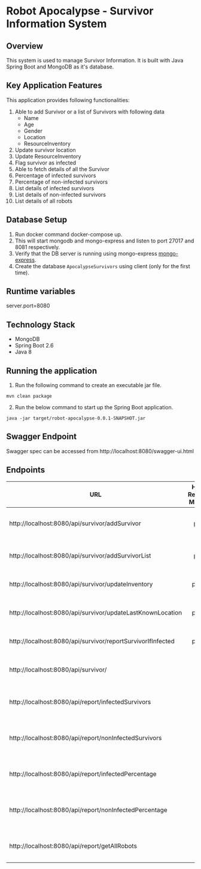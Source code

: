 # Robot Apocalypse - Survivor Information System

## Overview
This system is used to manage Survivor Information. It is built with Java Spring Boot and MongoDB as it's database.

## Key Application Features
This application provides following functionalities:
1. Able to add Survivor or a list of Survivors with following data
      -  Name
      - Age
      - Gender
      - Location
      - ResourceInventory
2. Update survivor location 
3. Update ResourceInventory
4. Flag survivor as infected
5. Able to fetch details of all the Survivor  
6. Percentage of infected survivors
7. Percentage of non-infected survivors
8. List details of infected survivors 
9. List details of non-infected survivors 
10. List details of all robots

## Database Setup

1. Run docker command docker-compose up.
2. This will start mongodb and mongo-express and listen to port 27017 and 8081 respectively.
3. Verify that the DB server is running using mongo-express [mongo-express](http://localhost:8081).
4. Create the database `ApocalypseSurvivors` using client (only for the first time).

## Runtime variables

server.port=8080

## Technology Stack
- MongoDB
- Spring Boot 2.6
- Java 8

## Running the application
1. Run the following command to create an executable jar file.
```
mvn clean package
```
2. Run the below command to start up the Spring Boot application.
```
java -jar target/robot-apocalypse-0.0.1-SNAPSHOT.jar
```

## Swagger Endpoint

Swagger spec can be accessed from http://localhost:8080/swagger-ui.html

## Endpoints
| URL                                                         | HTTP Request Metods | Description                                       |
|-------------------------------------------------------------|:-------------------:|:--------------------------------------------------|
| http://localhost:8080/api/survivor/addSurvivor              |        post         | To add single Survivor details.                   |
| http://localhost:8080/api/survivor/addSurvivorList          |        post         | To add multiple Survivors details.                |
| http://localhost:8080/api/survivor/updateInventory          |        patch        | Update survivor location.                         |
| http://localhost:8080/api/survivor/updateLastKnownLocation  |        patch        | Update survivor last known Location.              |
| http://localhost:8080/api/survivor/reportSurvivorIfInfected |        patch        | Update if survivors is Infected.                  |
| http://localhost:8080/api/survivor/                         |         get         | To get the details of all Survivors.              |
| http://localhost:8080/api/report/infectedSurvivors          |         get         | To get the details of all infected Survivor.      |
| http://localhost:8080/api/report/nonInfectedSurvivors       |         get         | To get the details of all non-infected Survivors. |
| http://localhost:8080/api/report/infectedPercentage         |         get         | To get percentage of infected survivors.          |
| http://localhost:8080/api/report/nonInfectedPercentage      |         get         | To get percentage of non-infected survivors.      |
| http://localhost:8080/api/report/getAllRobots               |         get         | To get the details of all Robots CPU.             |
